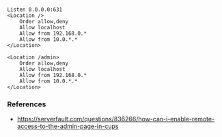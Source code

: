 



```

Listen 0.0.0.0:631
<Location />
    Order allow,deny
    Allow localhost
    Allow from 192.168.0.*
    Allow from 10.0.*.*
</Location>

<Location /admin>
    Order allow,deny
    Allow localhost
    Allow from 192.168.0.*
    Allow from 10.0.*.*
</Location>
```




### References
- https://serverfault.com/questions/836266/how-can-i-enable-remote-access-to-the-admin-page-in-cups
